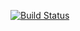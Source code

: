 
[![Build Status](https://dev.azure.com/aperezDevOps/Space%20Game%20-%20web%20-%20Tests/_apis/build/status/mslearn-tailspin-spacegame-web?branchName=master)](https://dev.azure.com/aperezDevOps/Space%20Game%20-%20web%20-%20Tests/_build/latest?definitionId=2&branchName=master)
